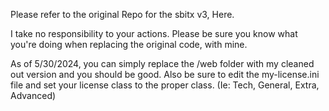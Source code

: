 Please refer to the original Repo for the sbitx v3, Here.

I take no responsibility to your actions.  Please be sure you know what you're doing when replacing the original code, with mine.

As of 5/30/2024, you can simply replace the /web folder with my cleaned out version and you should be good.
Also be sure to edit the my-license.ini file and set your license class to the proper class. (Ie: Tech, General, Extra, Advanced)

